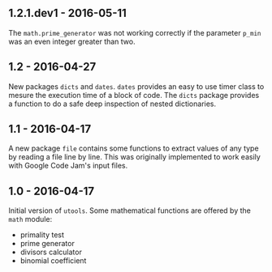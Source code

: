 ## 1.2.1.dev1 - 2016-05-11

The `math.prime_generator` was not working correctly if the parameter `p_min` was an even integer greater than two.

## 1.2 - 2016-04-27

New packages `dicts` and `dates`. `dates` provides an easy to use timer class to mesure the execution time
of a block of code. The `dicts` package provides a function to do a safe deep inspection of nested dictionaries.

## 1.1 - 2016-04-17

A new package `file` contains some functions to extract values of any type by reading a file line by line.
This was originally implemented to work easily with Google Code Jam's input files.

## 1.0 - 2016-04-17

Initial version of `utools`. Some mathematical functions are offered by the `math` module:
* primality test
* prime generator
* divisors calculator
* binomial coefficient
